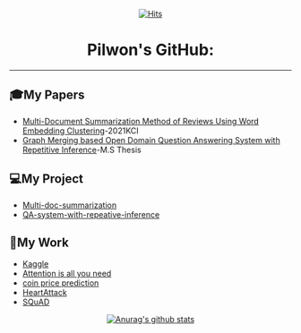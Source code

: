 <div align=center>
  
[![Hits](https://hits.seeyoufarm.com/api/count/incr/badge.svg?url=https%3A%2F%2Fgithub.com%2FFeelOneE&count_bg=%2379C83D&title_bg=%23555555&icon=&icon_color=%23E7E7E7&title=hits&edge_flat=false)](https://hits.seeyoufarm.com)

# Pilwon's GitHub:
</div>   

---

## 🎓My Papers
* [Multi-Document Summarization Method of Reviews Using Word Embedding Clustering](http://ktsde.kips.or.kr/digital-library/25127)-2021KCI
* [Graph Merging based Open Domain Question Answering System with Repetitive Inference](https://oasis.ssu.ac.kr/#/eds/detail?an=edsker.000004971025&dbId=edsker)-M.S Thesis
  
## 💻My Project
* [Multi-doc-summarization](https://github.com/FeelOneE/Multi-doc-summarization)
* [QA-system-with-repeative-inference](https://github.com/FeelOneE/QA-system-with-repeative-inference)
  
## 📖My Work   
* [Kaggle](https://github.com/FeelOneE/Kaggle_study)
* [Attention is all you need](https://github.com/FeelOneE/Attention-is-all-you-need-pwlee)
* [coin price prediction](https://github.com/FeelOneE/price_prediction)
* [HeartAttack](https://github.com/FeelOneE/HeartAttack)
* [SQuAD](https://github.com/FeelOneE/SQuAD)
  

<div align=center>

[![Anurag's github stats](https://github-readme-stats.vercel.app/api?username=FeelOneE)](https://github.com/anuraghazra/github-readme-stats)   


</div>
